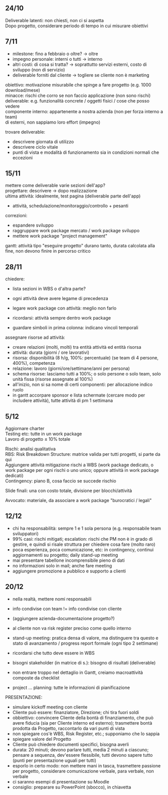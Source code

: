 ## 24/10
Deliverable latenti: non chiesti, non ci si aspetta  
Dopo progetto, considerare periodo di tempo in cui misurare obiettivi

## 7/11
- milestone: fino a febbraio o oltre? -> oltre  
- impegno personale: interni o tutti -> interno  
- altri costi: di cosa si tratta? -> soprattutto servizi esterni, costo di sviluppo (non di servizio)  
- deliverable forniti dal cliente -> togliere se cliente non è marketing  
  
obiettivo: motivazione misurabile che spinge a fare progetto (e.g. 1000 download/mese)  
minacce: rischi che corro se non faccio applicazione (non sono rischi)  
deliverable: e.g. funzionalità concrete / oggetti fisici / cose che posso vedere  
componente interno: appartenente a nostra azienda (non per forza interno a team)  
di esterni, non sappiamo loro effort (impegno)  
  
trovare deliverable:  
- descrivere giornata di utilizzo  
- descrivere ciclo vitale  
- punti di vista e modalità di funzionamento sia in condizioni normali che eccezioni

## 15/11
mettere come deliverable varie sezioni dell'app?  
progettare: descrivere -> dopo realizzazione  
ultima attività: idealmente, test pagina (deliverable parte dell'app)  
+ attività, schedulazione/monitoraggio/controllo + pesanti  
  
correzioni:  
- espandere sviluppo  
- raggruppare work package mercato / work package sviluppo  
- mettere work package "project management"  
  
gantt: attività tipo "eseguire progetto" durano tanto, durata calcolata alla fine, non devono finire in percorso critico

## 28/11
chiedere:  
- lista sezioni in WBS o d'altra parte?  
  
- ogni attività deve avere legame di precedenza  
- legare work package con attività: meglio non farlo  
- ricordarsi: attività sempre dentro work package  
- guardare simboli in prima colonna: indicano vincoli temporali  
  
assegnare risorse ad attività:  
- creare relazioni (molti, molti) tra entità attività ed entità risorsa  
- attività: durata (giorni / ore lavorativi)  
- risorsa: disponibilità (8 h/g, 100%: percentuale) (se team di 4 persone, 400%), competenza  
- relazione: lavoro (giorni/ore/settimane/anni per persona)  
- schema risorse: lasciamo tutti a 100%; o solo persone o solo team, solo unità fissa (risorse assegnate al 100%)  
- all'inizio, non si sa nome di certi componenti: per allocazione indico ruolo  
- in gantt accorpare sponsor e lista schermate (cercare modo per includere attività), tutte attività di pm 1 settimana

## 5/12
Aggiornare charter  
Testing etc: tutte in un work package  
Lavoro di progetto ≤ 10% totale  
  
Rischi: analisi qualitativa  
RBS: Risk Breakdown Structure: matrice valida per tutti progetti, si parte da qui  
Aggiungere attività mitigazione rischi a WBS (work package dedicato, o work package per ogni rischi o uno unico; oppure attività in work package dedicati)  
Contingency: piano B, cosa faccio se succede rischio  
  
Slide finali: una con costo totale, divisione per blocchi/attività  
  
Avvocato: materiale, da associare a work package "burocratici / legali"

## 12/12
- chi ha responsabilità: sempre 1 e 1 sola persona (e.g. responsabile team sviluppatori)  
- 99% casi: rischi mitigati; escalation: rischi che PM non è in grado di gestire, e quindi si risale struttura per chiedere cosa fare (molto raro)  
- poca esperienza, poca comunicazione, etc: in contingency, continui aggiornamenti su progetto; daily stand-up meeting  
- mai presentare tabellone incomprensibile pieno di dati  
- no informazioni solo in mail; anche fare meeting  
- aggiungere promozione a pubblico e supporto a clienti

## 20/12
- nella realtà, mettere nomi responsabili  
- info condivise con team != info condivise con cliente  
- (aggiungere azienda-documentazione progetto?)  
- al cliente non va risk register preciso come quello interno  
- stand-up meeting: pratica densa di valore, ma distinguere tra questo e stato di avanzamento / progress report formale (ogni tipo 2 settimane)  
- ricordarsi che tutto deve essere in WBS  
  
- bisogni stakeholder (in matrice di s.): bisogno di risultati (deliverable)  
- non entrare troppo nel dettaglio in Gantt, creiamo macroattività composte da checklist  
- project ... planning: tutte le informazioni di pianificazione  
  
PRESENTAZIONE:  
- simulare kickoff meeting con cliente  
- Cliente può essere: finanziatore, Direzione; chi tira fuori soldi  
- obbiettivo: convincere Cliente della bontà di finanziamento, che può avere fiducia (sia per Cliente interno ed esterno); trasmettere bontà prodotta da Progetto, raccontarlo da vari punti di vista  
- non spiegare cos'è WBS, Risk Register, etc.; supponiamo che lo sappia  
- spiegare valore del Progetto  
- Cliente può chiedere documenti specifici, bisogna averli  
- durata: 20 minuti; devono parlare tutti, media 2 minuti a ciascuno; pensare a sequenza, dev'essere flessibile, tutti devono sapere tutto (punti per presentazione uguali per tutti)  
- esporlo in certo modo: non mettere mani in tasca, trasmettere passione per progetto, considerare comunicazione verbale, para verbale, non verbale  
- ci saranno esempi di presentazione su Moodle  
- consiglio: preparare su PowerPoint (sbocco), in chiavetta
